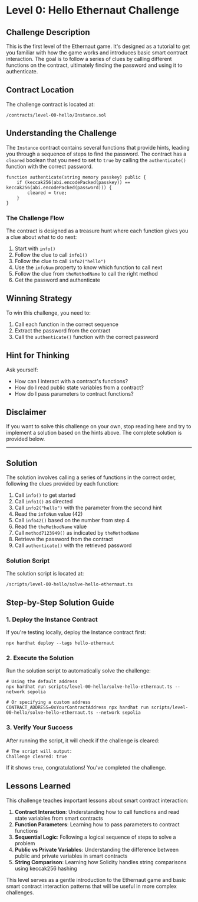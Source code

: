 # Level 0: Hello Ethernaut Challenge

## Challenge Description

This is the first level of the Ethernaut game. It's designed as a tutorial to get you familiar with how the game works and introduces basic smart contract interaction. The goal is to follow a series of clues by calling different functions on the contract, ultimately finding the password and using it to authenticate.

## Contract Location

The challenge contract is located at:
```
/contracts/level-00-hello/Instance.sol
```

## Understanding the Challenge

The `Instance` contract contains several functions that provide hints, leading you through a sequence of steps to find the password. The contract has a `cleared` boolean that you need to set to `true` by calling the `authenticate()` function with the correct password.

```solidity
function authenticate(string memory passkey) public {
    if (keccak256(abi.encodePacked(passkey)) == keccak256(abi.encodePacked(password))) {
        cleared = true;
    }
}
```

### The Challenge Flow

The contract is designed as a treasure hunt where each function gives you a clue about what to do next:

1. Start with `info()`
2. Follow the clue to call `info1()`
3. Follow the clue to call `info2("hello")`
4. Use the `infoNum` property to know which function to call next
5. Follow the clue from `theMethodName` to call the right method
6. Get the password and authenticate

## Winning Strategy

To win this challenge, you need to:

1. Call each function in the correct sequence
2. Extract the password from the contract
3. Call the `authenticate()` function with the correct password

## Hint for Thinking

Ask yourself:
- How can I interact with a contract's functions?
- How do I read public state variables from a contract?
- How do I pass parameters to contract functions?

## Disclaimer

If you want to solve this challenge on your own, stop reading here and try to implement a solution based on the hints above. The complete solution is provided below.

---

## Solution

The solution involves calling a series of functions in the correct order, following the clues provided by each function:

1. Call `info()` to get started
2. Call `info1()` as directed
3. Call `info2("hello")` with the parameter from the second hint
4. Read the `infoNum` value (42)
5. Call `info42()` based on the number from step 4
6. Read the `theMethodName` value
7. Call `method7123949()` as indicated by `theMethodName`
8. Retrieve the password from the contract
9. Call `authenticate()` with the retrieved password

### Solution Script

The solution script is located at:
```
/scripts/level-00-hello/solve-hello-ethernaut.ts
```

## Step-by-Step Solution Guide

### 1. Deploy the Instance Contract

If you're testing locally, deploy the Instance contract first:

```shell
npx hardhat deploy --tags hello-ethernaut
```

### 2. Execute the Solution

Run the solution script to automatically solve the challenge:

```shell
# Using the default address
npx hardhat run scripts/level-00-hello/solve-hello-ethernaut.ts --network sepolia

# Or specifying a custom address
CONTRACT_ADDRESS=0xYourContractAddress npx hardhat run scripts/level-00-hello/solve-hello-ethernaut.ts --network sepolia
```

### 3. Verify Your Success

After running the script, it will check if the challenge is cleared:

```shell
# The script will output:
Challenge cleared: true
```

If it shows `true`, congratulations! You've completed the challenge.

## Lessons Learned

This challenge teaches important lessons about smart contract interaction:

1. **Contract Interaction**: Understanding how to call functions and read state variables from smart contracts
2. **Function Parameters**: Learning how to pass parameters to contract functions
3. **Sequential Logic**: Following a logical sequence of steps to solve a problem
4. **Public vs Private Variables**: Understanding the difference between public and private variables in smart contracts
5. **String Comparison**: Learning how Solidity handles string comparisons using keccak256 hashing

This level serves as a gentle introduction to the Ethernaut game and basic smart contract interaction patterns that will be useful in more complex challenges.
